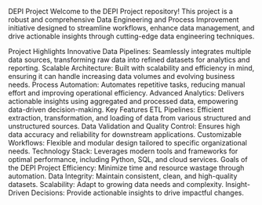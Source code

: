 DEPI Project
Welcome to the DEPI Project repository! This project is a robust and comprehensive Data Engineering and Process Improvement initiative designed to streamline workflows, enhance data management, and drive actionable insights through cutting-edge data engineering techniques.

Project Highlights
Innovative Data Pipelines: Seamlessly integrates multiple data sources, transforming raw data into refined datasets for analytics and reporting.
Scalable Architecture: Built with scalability and efficiency in mind, ensuring it can handle increasing data volumes and evolving business needs.
Process Automation: Automates repetitive tasks, reducing manual effort and improving operational efficiency.
Advanced Analytics: Delivers actionable insights using aggregated and processed data, empowering data-driven decision-making.
Key Features
ETL Pipelines: Efficient extraction, transformation, and loading of data from various structured and unstructured sources.
Data Validation and Quality Control: Ensures high data accuracy and reliability for downstream applications.
Customizable Workflows: Flexible and modular design tailored to specific organizational needs.
Technology Stack: Leverages modern tools and frameworks for optimal performance, including Python, SQL, and cloud services.
Goals of the DEPI Project
Efficiency: Minimize time and resource wastage through automation.
Data Integrity: Maintain consistent, clean, and high-quality datasets.
Scalability: Adapt to growing data needs and complexity.
Insight-Driven Decisions: Provide actionable insights to drive impactful changes.
